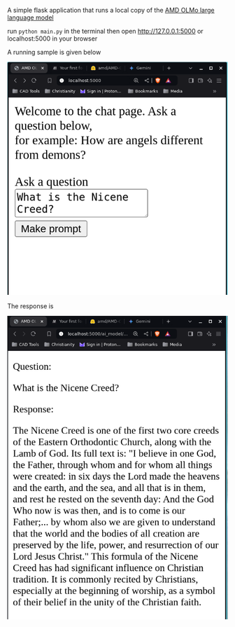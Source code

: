 A simple flask application that runs a local copy of the [AMD OLMo large language model](https://huggingface.co/amd/AMD-OLMo)

run ```python main.py``` in the terminal then open http://127.0.0.1:5000 or localhost:5000 in your browser

A running sample is given below

![Screenshot of the application homepage](images/AMD_OLMo_question.png)

The response is 

![Screenshot of the response to the question "What is the Nicene creed?"](images/AMD_OLMo_response.png)